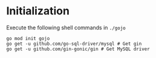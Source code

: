 # Initialization

Execute the following shell commands in `./gojo` 
```shell
go mod init gojo
go get -u github.com/go-sql-driver/mysql # Get gin
go get -u github.com/gin-gonic/gin # Get MySQL driver
```


